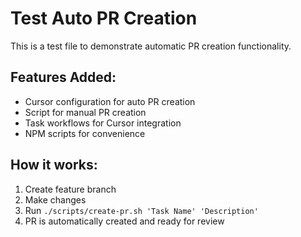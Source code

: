 # Test Auto PR Creation

This is a test file to demonstrate automatic PR creation functionality.

## Features Added:
- Cursor configuration for auto PR creation
- Script for manual PR creation  
- Task workflows for Cursor integration
- NPM scripts for convenience

## How it works:
1. Create feature branch
2. Make changes
3. Run `./scripts/create-pr.sh 'Task Name' 'Description'`
4. PR is automatically created and ready for review
